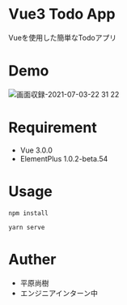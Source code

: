 # Vue3 Todo App

Vueを使用した簡単なTodoアプリ

# Demo
![画面収録-2021-07-03-22 31 22](https://user-images.githubusercontent.com/63541457/124356121-63cf7700-dc4f-11eb-9dc2-daa08ae1bb11.gif)

# Requirement
- Vue 3.0.0
- ElementPlus 1.0.2-beta.54

# Usage
```
npm install
```

```
yarn serve
```

# Auther
- 平原尚樹
- エンジニアインターン中
